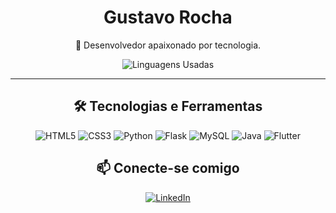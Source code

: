 <div align="center">
  <h1>Gustavo Rocha</h1>
  <p>🚀 Desenvolvedor apaixonado por tecnologia.</p>
</div>

<div align="center">
  <img src="https://github-readme-stats.vercel.app/api/top-langs/?username=isgust&layout=compact" alt="Linguagens Usadas">
</div>

<hr>

<h2 align="center">🛠️ Tecnologias e Ferramentas</h2>
<p align="center">
  <img src="https://img.shields.io/badge/HTML5-E34F26?style=flat&logo=html5&logoColor=white" alt="HTML5">
  <img src="https://img.shields.io/badge/CSS3-1572B6?style=flat&logo=css3&logoColor=white" alt="CSS3">
  <img src="https://img.shields.io/badge/Python-3776AB?style=flat&logo=python&logoColor=white" alt="Python">
  <img src="https://img.shields.io/badge/Flask-000000?style=flat&logo=flask&logoColor=white" alt="Flask">
  <img src="https://img.shields.io/badge/MySQL-4479A1?style=flat&logo=mysql&logoColor=white" alt="MySQL">
  <img src="https://img.shields.io/badge/Java-FE7A16?style=flat&logo=java&logoColor=white" alt="Java">
  <img src="https://img.shields.io/badge/Flutter-02569B?style=flat&logo=flutter&logoColor=white" alt="Flutter">
  <!-- Adicione mais tecnologias conforme necessário -->
</p>

<h2 align="center">📫 Conecte-se comigo</h2>
<p align="center">
  <a href="https://www.linkedin.com/in/gustavosilvrocha/" target="_blank">
    <img src="https://img.shields.io/badge/LinkedIn-0077B5?style=flat&logo=linkedin&logoColor=white" alt="LinkedIn">
  </a>
  <!-- Adicione mais links sociais conforme necessário -->
</p>
